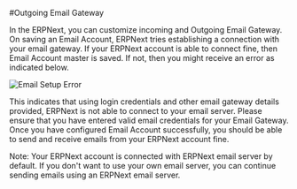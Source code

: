 #Outgoing Email Gateway

In the ERPNext, you can customize incoming and Outgoing Email Gateway. On saving an Email Account, ERPNext tries establishing a connection with your email gateway. If your ERPNext account is able to connect fine, then Email Account master is saved. If not, then you might receive an error as indicated below.  

<img alt="Email Setup Error" class="screenshot" src="/assets/erpnext_docs/assets/img/articles/email-setup-error.png">

This indicates that using login credentials and other email gateway details provided, ERPNext is not able to connect to your email server. Please ensure that you have entered valid email credentials for your Email Gateway. Once you have configured Email Account successfully, you should be able to send and receive emails from your ERPNext account fine.

Note: Your ERPNext account is connected with ERPNext email server by default. If you don't want to use your own email server, you can continue sending emails using an ERPNext email server.
